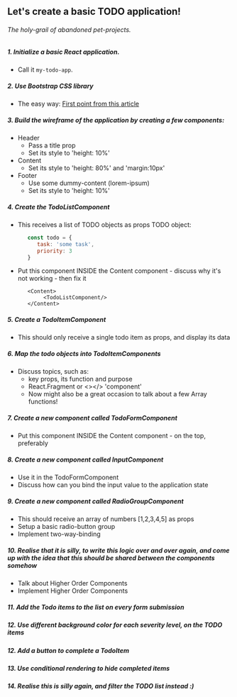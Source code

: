## Let's create a basic TODO application!

###### *The holy-grail of abandoned pet-projects*.

###

##### 1. Initialize a basic React application.

- Call it `my-todo-app`.

##### 2. Use Bootstrap CSS library

- The easy
  way: [First point from this article](https://blog.logrocket.com/how-to-use-bootstrap-with-react-a354715d1121/)

##### 3. Build the wireframe of the application by creating a few components:

- Header
    - Pass a title prop
    - Set its style to 'height: 10%'
- Content
    - Set its style to 'height: 80%' and 'margin:10px'
- Footer
    - Use some dummy-content (lorem-ipsum)
    - Set its style to 'height: 10%'

##### 4. Create the TodoListComponent

- This receives a list of TODO objects as props TODO object:
  ```javascript
     const todo = {
        task: 'some task',
        priority: 3
     }
  ```
- Put this component INSIDE the Content component - discuss why it's not working - then fix it
  ```tsx
     <Content>
          <TodoListComponent/>
     </Content>
   ```

##### 5. Create a TodoItemComponent

- This should only receive a single todo item as props, and display its data

##### 6. Map the todo objects into TodoItemComponents

- Discuss topics, such as:
    - key props, its function and purpose
    - React.Fragment or <></> 'component'
    - Now might also be a great occasion to talk about a few Array functions!

##### 7. Create a new component called TodoFormComponent

- Put this component INSIDE the Content component - on the top, preferably

##### 8. Create a new component called InputComponent

- Use it in the TodoFormComponent
- Discuss how can you bind the input value to the application state

##### 9. Create a new component called RadioGroupComponent

- This should receive an array of numbers [1,2,3,4,5] as props
- Setup a basic radio-button group
- Implement two-way-binding

##### 10. Realise that it is silly, to write this logic over and over again, and come up with the idea that this should be shared between the components somehow

- Talk about Higher Order Components
- Implement Higher Order Components

##### 11. Add the Todo items to the list on every form submission

##### 12. Use different background color for each severity level, on the TODO items

##### 12. Add a button to complete a TodoItem

##### 13. Use conditional rendering to hide completed items

##### 14. Realise this is silly again, and filter the TODO list instead :) 
